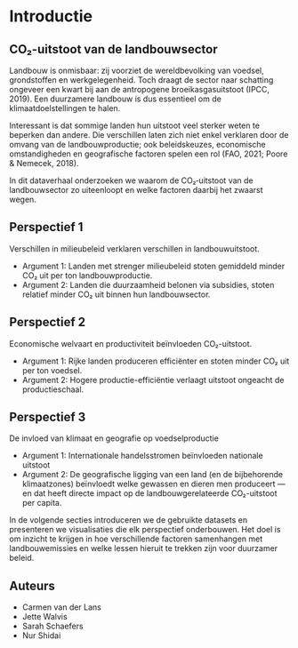 # Introductie
## CO₂-uitstoot van de landbouwsector

Landbouw is onmisbaar: zij voorziet de wereldbevolking van voedsel, grondstoffen en werkgelegenheid. Toch draagt de sector naar schatting ongeveer een kwart bij aan de antropogene broeikasgasuitstoot (IPCC, 2019). Een duurzamere landbouw is dus essentieel om de klimaatdoelstellingen te halen.

Interessant is dat sommige landen hun uitstoot veel sterker weten te beperken dan andere. Die verschillen laten zich niet enkel verklaren door de omvang van de landbouwproductie; ook beleidskeuzes, economische omstandigheden en geografische factoren spelen een rol (FAO, 2021; Poore & Nemecek, 2018).

In dit dataverhaal onderzoeken we waarom de CO₂‑uitstoot van de landbouwsector zo uiteenloopt en welke factoren daarbij het zwaarst wegen.


## Perspectief 1  
Verschillen in milieubeleid verklaren verschillen in landbouwuitstoot.

- Argument 1: 
  Landen met strenger milieubeleid stoten gemiddeld minder CO₂ uit per ton landbouwproductie.
- Argument 2: 
  Landen die duurzaamheid belonen via subsidies, stoten relatief minder CO₂ uit binnen hun landbouwsector.


## Perspectief 2  
Economische welvaart en productiviteit beïnvloeden CO₂-uitstoot.

- Argument 1: Rijke landen produceren efficiënter en stoten minder CO₂ uit per ton voedsel.
- Argument 2: 
  Hogere productie-efficiëntie verlaagt uitstoot ongeacht de productieschaal. 


## Perspectief 3  
De invloed van klimaat en geografie op voedselproductie

- Argument 1: Internationale handelsstromen beïnvloeden nationale uitstoot
- Argument 2: 
  De geografische ligging van een land (en de bijbehorende klimaatzones) beïnvloedt welke gewassen en dieren men produceert — en dat heeft directe impact op de landbouwgerelateerde CO₂-uitstoot per capita. 

In de volgende secties introduceren we de gebruikte datasets en presenteren we visualisaties die elk perspectief onderbouwen. Het doel is om inzicht te krijgen in hoe verschillende factoren samenhangen met landbouwemissies en welke lessen hieruit te trekken zijn voor duurzamer beleid.


## Auteurs

- Carmen van der Lans  
- Jette Walvis  
- Sarah Schaefers  
- Nur Shidai  